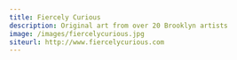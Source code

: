 ```yaml
---
title: Fiercely Curious
description: Original art from over 20 Brooklyn artists
image: /images/fiercelycurious.jpg
siteurl: http://www.fiercelycurious.com
---
```

